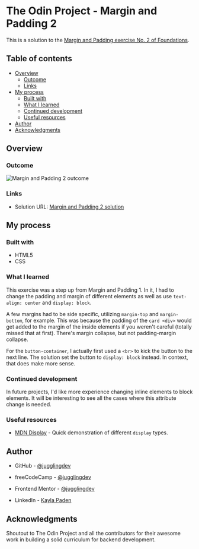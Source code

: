 # The Odin Project - Margin and Padding 2

This is a solution to the [Margin and Padding exercise No. 2 of Foundations](https://github.com/TheOdinProject/css-exercises).

## Table of contents

- [Overview](#overview)
  - [Outcome](#outcome)
  - [Links](#links)
- [My process](#my-process)
  - [Built with](#built-with)
  - [What I learned](#what-i-learned)
  - [Continued development](#continued-development)
  - [Useful resources](#useful-resources)
- [Author](#author)
- [Acknowledgments](#acknowledgments)

## Overview

### Outcome

![Margin and Padding 2 outcome](./desired-outcome.png "Margin and Padding 2")

### Links

- Solution URL: [Margin and Padding 2 solution](https://github.com/jugglingdev/css-exercises/tree/main/margin-and-padding/02-margin-and-padding-2)

## My process

### Built with

- HTML5
- CSS

### What I learned

This exercise was a step up from Margin and Padding 1.  In it, I had to change the padding and margin of different elements as well as use `text-align: center` and `display: block`. 

A few margins had to be side specific, utilizing `margin-top` and `margin-bottom`, for example.  This was because the padding of the `card <div>` would get added to the margin of the inside elements if you weren't careful (totally missed that at first).  There's margin collapse, but not padding-margin collapse.

For the `button-container`, I actually first used a `<br>` to kick the button to the next line.  The solution set the button to `display: block` instead.  In context, that does make more sense.

### Continued development

In future projects, I'd like more experience changing inline elements to block elements.  It will be interesting to see all the cases where this attribute change is needed.

### Useful resources

- [MDN Display](https://developer.mozilla.org/en-US/docs/Web/CSS/display) - Quick demonstration of different `display` types.

## Author

- GitHub - [@jugglingdev](https://github.com/jugglingdev)

- freeCodeCamp - [@jugglingdev](https://www.freecodecamp.org/jugglingdev)

- Frontend Mentor - [@jugglingdev](https://www.frontendmentor.io/profile/jugglingdev)

- LinkedIn - [Kayla Paden](https://www.linkedin.com/in/kayla-marie-paden)

## Acknowledgments

Shoutout to The Odin Project and all the contributors for their awesome work in building a solid curriculum for backend development.